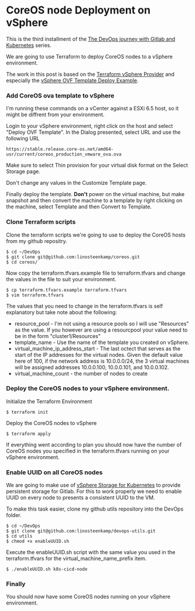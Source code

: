 # CoreOS node Deployment on vSphere
This is the third installment of the [The DevOps journey with Gitlab and Kubernetes](https://www.linosteenkamp.com/staging-environment-ubuntu-18-04/) series.

We are going to use Terraform to deploy CoreOS nodes to a vSphere environment.

The work in this post is based on the [Terraform vSphere Provider](https://github.com/terraform-providers/terraform-provider-vsphere) and especially the [vSphere OVF Template Deploy Example](https://github.com/terraform-providers/terraform-provider-vsphere/tree/master/examples/ovf-template).

### Add CoreOS ova template to vSphere

I'm running these commands on a vCenter against a ESXi 6.5 host, so it might be diffrent from your environment.

Login to your vSphere environment, right click on the host and select "Deploy OVF Template". In the Dialog presented, select URL and use the following URL 
```
https://stable.release.core-os.net/amd64-usr/current/coreos_production_vmware_ova.ova
```

Make sure to select Thin provision for your virtual disk format on the Select Storage page.

Don't change any values in the Customize Template page.

Finally deploy the template. **Don't** power on the virtual machine, but make snapshot and then convert the machine to a template by right clicking on the machine, select Template and then Convert to Template.

### Clone Terraform scripts  
Clone the terraform scripts we're going to use to deploy the CoreOS hosts from my github repositry.

```
$ cd ~/DevOps
$ git clone git@github.com:linosteenkamp/coreos.git
$ cd coreos/
```
Now copy the terraform.tfvars.example file to terraform.tfvars and change the values in the file to suit your environment.

```
$ cp terraform.tfvars.example terraform.tfvars
$ vim terraform.tfvars
```

The values that you need to change in the terraform.tfvars is self explanatory but take note about the following:
* resource_pool - I'm not using a resource pools so I will use "Resources" as the value. If you however are using a resourcpool your value need to be in the form "cluster1/Resources"
* template_name - Use the name of the template you created on vSphere.
* virtual_machine_ip_address_start - The last octect that serves as the start of the IP addresses for the virtual nodes. Given the default value here of 100, if the network address is 10.0.0.0/24, the 3 virtual machines will be assigned addresses 10.0.0.100, 10.0.0.101, and 10.0.0.102.
* virtual_machine_count - the number of nodes to create

### Deploy the CoreOS nodes to your vSphere environment.
Initialize the Terraform Environment

```
$ terraform init
```

Deploy the CoreOS nodes to vSphere
```
$ terraform apply
```

If everything went according to plan you should now have the number of CoreOS nodes you specified in the terraform.tfvars running on your vSphere environment.

### Enable UUID on all CoreOS nodes
We are going to make use of [vSphere Storage for Kubernetes](https://vmware.github.io/vsphere-storage-for-kubernetes/documentation/) to provide persistent storage for Gitlab. For this to work properly we need to enable UUID on every node to presents a consistent UUID to the VM.

To make this task easier, clone my github utils repository into the DevOps folder.
```
$ cd ~/DevOps
$ git clone git@github.com:linosteenkamp/devops-utils.git
$ cd utils
$ chmod +x enableUUID.sh
```
Execute the enableUUID.sh script with the same value you used in the terraform.tfvars for the virtual_machine_name_prefix item.
```
$ ./enableUUID.sh k8s-cicd-node
```

### Finally
You should now have some CoreOS nodes running on your vSphere environment.

